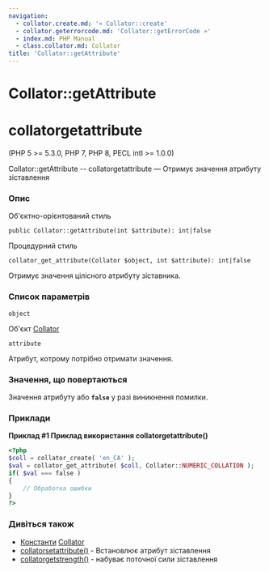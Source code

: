 ```yaml
---
navigation:
  - collator.create.md: '« Collator::create'
  - collator.geterrorcode.md: 'Collator::getErrorCode »'
  - index.md: PHP Manual
  - class.collator.md: Collator
title: 'Collator::getAttribute'
---
```

# Collator::getAttribute

# collatorgetattribute

(PHP 5 >= 5.3.0, PHP 7, PHP 8, PECL intl >= 1.0.0)

Collator::getAttribute -- collatorgetattribute — Отримує значення атрибуту зіставлення

### Опис

Об'єктно-орієнтований стиль

```methodsynopsis
public Collator::getAttribute(int $attribute): int|false
```

Процедурний стиль

```methodsynopsis
collator_get_attribute(Collator $object, int $attribute): int|false
```

Отримує значення цілісного атрибуту зіставника.

### Список параметрів

`object`

Об'єкт [Collator](class.collator.md)

`attribute`

Атрибут, котрому потрібно отримати значення.

### Значення, що повертаються

Значення атрибуту або **`false`** у разі виникнення помилки.

### Приклади

**Приклад #1 Приклад використання **collatorgetattribute()****

```php
<?php
$coll = collator_create( 'en_CA' );
$val = collator_get_attribute( $coll, Collator::NUMERIC_COLLATION );
if( $val === false )
{
    // Обработка ошибки
}
?>
```

### Дивіться також

-   [Константи](class.collator.md#intl.collator-constants) [Collator](class.collator.md)
-   [collatorsetattribute()](collator.setattribute.md) - Встановлює атрибут зіставлення
-   [collatorgetstrength()](collator.getstrength.md) - набуває поточної сили зіставлення
